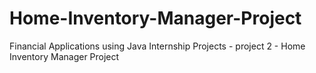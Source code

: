 # Home-Inventory-Manager-Project
Financial Applications using Java Internship Projects - project 2 - Home Inventory Manager Project
